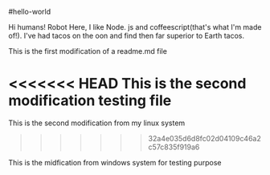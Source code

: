 #hello-world

Hi humans!
Robot Here, I like Node. js and coffeescript(that's what I'm made of!).
I've had tacos on the oon and find then far superior to Earth tacos.

This is the first modification of a readme.md file

<<<<<<< HEAD
This is the second modification testing file
=======
This is the second modification from my linux system 
>>>>>>> 32a4e035d6d8fc02d04109c46a2c57c835f919a6

This is the midfication from windows system for testing purpose
